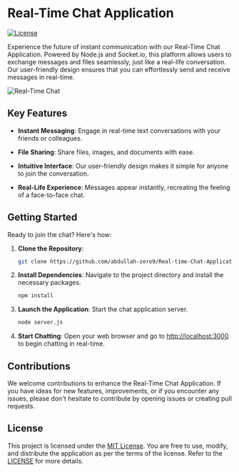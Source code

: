 # Real-Time Chat Application

[![License](https://img.shields.io/badge/License-MIT-blue.svg)](https://github.com/abdullah-zero9/Real-time-Chat-Application-using-Node.js-Socket.io/blob/main/LICENSE)

Experience the future of instant communication with our Real-Time Chat Application. Powered by Node.js and Socket.io, this platform allows users to exchange messages and files seamlessly, just like a real-life conversation. Our user-friendly design ensures that you can effortlessly send and receive messages in real-time.

![Real-Time Chat](https://github.com/abdullah-zero9/Real-time-Chat-Application-using-Node.js-Socket.io/raw/main/chat-screenshot.png)

## Key Features

- **Instant Messaging**: Engage in real-time text conversations with your friends or colleagues.

- **File Sharing**: Share files, images, and documents with ease.

- **Intuitive Interface**: Our user-friendly design makes it simple for anyone to join the conversation.

- **Real-Life Experience**: Messages appear instantly, recreating the feeling of a face-to-face chat.

## Getting Started

Ready to join the chat? Here's how:

1. **Clone the Repository**:
   ```bash
   git clone https://github.com/abdullah-zero9/Real-time-Chat-Application-using-Node.js-Socket.io.git
   ```

2. **Install Dependencies**:
   Navigate to the project directory and install the necessary packages.
   ```bash
   npm install
   ```

3. **Launch the Application**:
   Start the chat application server.
   ```bash
   node server.js
   ```

4. **Start Chatting**:
   Open your web browser and go to [http://localhost:3000](http://localhost:3000) to begin chatting in real-time.

## Contributions

We welcome contributions to enhance the Real-Time Chat Application. If you have ideas for new features, improvements, or if you encounter any issues, please don't hesitate to contribute by opening issues or creating pull requests.

## License

This project is licensed under the [MIT License](https://github.com/abdullah-zero9/Real-time-Chat-Application-using-Node.js-Socket.io/blob/main/LICENSE). You are free to use, modify, and distribute the application as per the terms of the license. Refer to the [LICENSE](https://github.com/abdullah-zero9/Real-time-Chat-Application-using-Node.js-Socket.io/blob/main/LICENSE) for more details.
